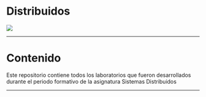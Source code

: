 # Distribuidos

![](https://img.shields.io/badge/Project%20Version-0.0.1-brightgreen)

---

# Contenido

Este repositorio contiene todos los laboratorios que fueron desarrollados durante el periodo formativo de la asignatura Sistemas Distribuidos

---

